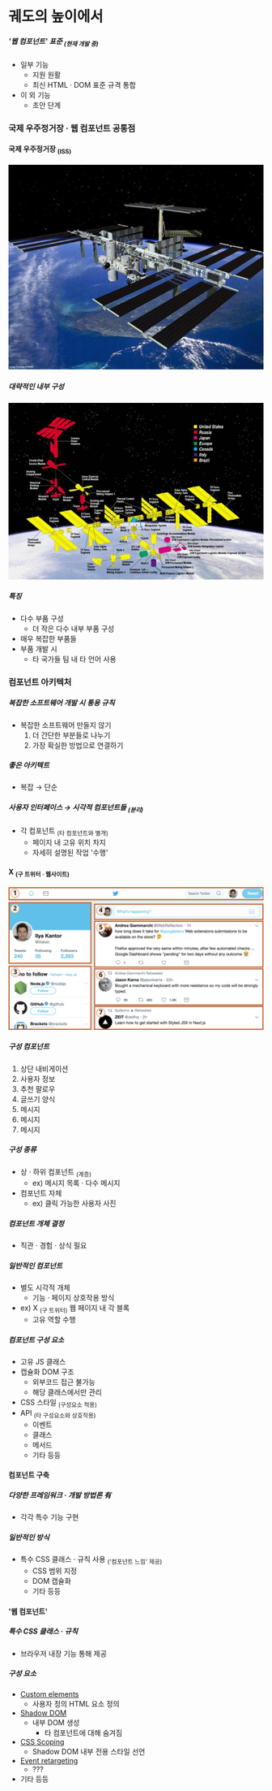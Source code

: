 궤도의 높이에서
====

##### '웹 컴포넌트' 표준 <sub>(현재 개발 중)</sub>
- 일부 기능
  - 지원 원활
  - 최신 HTML · DOM 표준 규격 통합
- 이 외 기능
  - 초안 단계

### 국제 우주정거장 · 웹 컴포넌트 공통점

#### 국제 우주정거장 <sub>(ISS)</sub>

![satellite](../../images/03/06/01/satellite.jpg)

##### 대략적인 내부 구성

![satellite-expanded](../../images/03/06/01/satellite-expanded.jpg)

##### 특징
- 다수 부품 구성
  - 더 작은 다수 내부 부품 구성
- 매우 복잡한 부품들
- 부품 개발 시
  - 타 국가들 팀 내 타 언어 사용

### 컴포넌트 아키텍처

##### 복잡한 소프트웨어 개발 시 통용 규칙
- 복잡한 소프트웨어 만들지 않기
  1. 더 간단한 부분들로 나누기
  2. 가장 확실한 방법으로 연결하기

##### 좋은 아키텍트
- 복잡 → 단순

##### 사용자 인터페이스 → 시각적 컴포넌트들 <sub>(분리)</sub>
- 각 컴포넌트 <sub>(타 컴포넌트와 별개)</sub>
  - 페이지 내 고유 위치 차지
  - 자세히 설명된 작업 '수행'

#### X <sub>(구 트위터 · 웹사이트)</sub>

![components-twitter](../../images/03/06/01/web-components-twitter.svg)

##### 구성 컴포넌트
1. 상단 내비게이션
2. 사용자 정보
3. 추천 팔로우
4. 글쓰기 양식
5. 메시지
6. 메시지
7. 메시지

##### 구성 종류
- 상 · 하위 컴포넌트 <sub>(계층)</sub>
  - ex\) 메시지 목록 · 다수 메시지
- 컴포넌트 자체
  - ex\) 클릭 가능한 사용자 사진

##### 컴포넌트 개체 결정
- 직관 · 경험 · 상식 필요

##### 일반적인 컴포넌트
- 별도 시각적 개체
  - 기능 · 페이지 상호작용 방식
- ex\) X <sub>(구 트위터)</sub> 웹 페이지 내 각 블록
  - 고유 역할 수행

##### 컴포넌트 구성 요소
- 고유 JS 클래스
- 캡슐화 DOM 구조
  - 외부코드 접근 불가능
  - 해당 클래스에서만 관리
- CSS 스타일 <sub>(구성요소 적용)</sub>
- API <sub>(타 구성요소와 상호작용)</sub>
  - 이벤트
  - 클래스
  - 메서드
  - 기타 등등

#### 컴포넌트 구축

##### 다양한 프레임워크 · 개발 방법론 有
- 각각 특수 기능 구현

##### 일반적인 방식
- 특수 CSS 클래스 · 규칙 사용 <sub>('컴포넌트 느낌' 제공)</sub>
  - CSS 범위 지정
  - DOM 캡슐화
  - 기타 등등

#### '웹 컴포넌트'

##### 특수 CSS 클래스 · 규칙
- 브라우저 내장 기능 통해 제공

##### 구성 요소
- [Custom elements](https://html.spec.whatwg.org/multipage/custom-elements.html#custom-elements)
  - 사용자 정의 HTML 요소 정의
- [Shadow DOM](https://dom.spec.whatwg.org/#shadow-trees)
  - 내부 DOM 생성
    - 타 컴포넌트에 대해 숨겨짐
- [CSS Scoping](https://drafts.csswg.org/css-scoping/)
  - Shadow DOM 내부 전용 스타일 선언
- [Event retargeting](https://dom.spec.whatwg.org/#retarget)
  - ???
- 기타 등등
